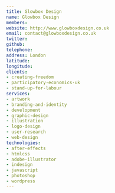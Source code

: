 ```yaml
---
title: Glowbox Design
name: Glowbox Design
members: 
website: http://www.glowboxdesign.co.uk
email: contact@glowboxdesign.co.uk
twitter: 
github: 
telephone: 
address: London
latitude: 
longitude: 
clients:
- creating-freedom
- participatory-economics-uk
- stand-up-for-labour
services:
- artwork
- branding-and-identity
- development
- graphic-design
- illustration
- logo-design
- user-research
- web-design
technologies:
- after-effects
- htmlcss
- adobe-illustrator
- indesign
- javascript
- photoshop
- wordpress
---
```

